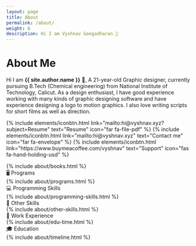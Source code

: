 ```yaml
---
layout: page
title: About
permalink: /about/
weight: 6
description: Hi I am Vyshnav Gangadharan 👋
---
```


# About Me
Hi I am **{{ site.author.name }}** 👋,
A 21-year-old Graphic designer, currently pursuing B.Tech (Chemical engineering) from National Institute of Technology, Calicut. As a design enthusiast, I have good experience working with many kinds of graphic designing software and have experience designing a logo to motion graphics. I also love writing scripts for short films as well as direction.

<p class="text-center">
{% include elements/iconbtn.html link="mailto:hi@vyshnav.xyz?subject=Resume" text="Resume" icon="far fa-file-pdf" %}
{% include elements/iconbtn.html link="mailto:hi@vyshnav.xyz" text="Contact me" icon="far fa-envelope" %}
{% include elements/iconbtn.html link="https://www.buymeacoffee.com/vyshnav" text="Support" icon="fas fa-hand-holding-usd" %}
</p>

<div>
{% include about/books.html %}
</div>

<div class="about-sec-h text-themed">
    🖥️ Programs
</div>

<div>
{% include about/programs.html %}
</div>

<div class="about-sec-h text-themed">
    💻 Programming Skills
</div>

<div>
{% include about/programming-skills.html %}
</div>

<div class="about-sec-h text-themed">
    🎥 Other Skills
</div>

<div>
{% include about/other-skills.html %}
</div>

<div class="about-sec-h text-themed">
    💼 Work Experience
</div>

<div class="row">
    {% include about/edu-time.html %}
</div>
                    
<div class="about-sec-h text-themed">
    🎓 Education
</div>
                    
<div class="row">
    {% include about/timeline.html %}
</div>

&nbsp;
&nbsp;
